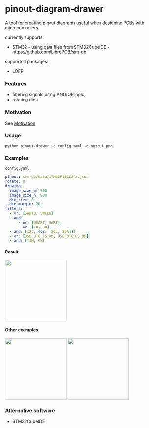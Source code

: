 pinout-diagram-drawer
=====

A tool for creating pinout diagrams useful when designing PCBs with microcontrollers.

currently supports:
- STM32 - using data files from STM32CubeIDE - https://github.com/LibrePCB/stm-db

supported packages:
- LQFP

### Features

* filtering signals using AND/OR logic,
* rotating dies

### Motivation

See [Motivation](.docs/motivation.md)

### Usage

```shell
python pinout-drawer -c config.yaml -o output.png
```

### Examples

`config.yaml`

```yaml
pinout: stm-db/data/STM32F103C8Tx.json
rotate: 0
drawing:
  image_size_w: 700
  image_size_h: 800
  die_size: 6
  die_margin: 20
filters:
  - or: [SWDIO, SWCLK]
  - and:
      - or: [USART, UART]
      - or: [TX, RX]
  - and: [I2C, {or: [SCL, SDA]}]
  - or: [USB_OTG_FS_DM, USB_OTG_FS_DP]
  - and: [TIM, CH]
```

#### Result

<a href="./examples/output1.png"><img src="./examples/output1.png" height="200"/></a>

#### Other examples

<a href="./examples/output2.png"><img src="./examples/output2.png" height="200"/></a>
<a href="./examples/output3.png"><img src="./examples/output3.png" height="200"/></a>

### Alternative software

* STM32CubeIDE 
